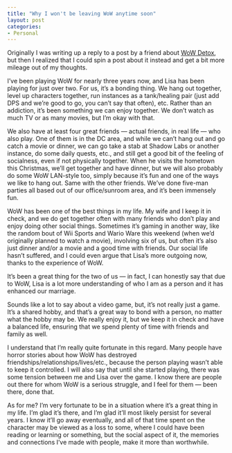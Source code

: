 ```yaml
---
title: "Why I won't be leaving WoW anytime soon"
layout: post
categories:
- Personal
---
```

Originally I was writing up a reply to a post by a friend about [WoW Detox][1], but then I realized that I could spin a post about it instead and get a bit more mileage out of my thoughts.

I’ve been playing WoW for nearly three years now, and Lisa has been playing for just over two. For us, it’s a bonding thing. We hang out together, level up characters together, run instances as a tank/healing pair (just add DPS and we’re good to go, you can’t say that often), etc. Rather than an addiction, it’s been something we can enjoy together. We don’t watch as much TV or as many movies, but I’m okay with that.

We also have at least four great friends — actual friends, in real life — who also play. One of them is in the DC area, and while we can’t hang out and go catch a movie or dinner, we can go take a stab at Shadow Labs or another instance, do some daily quests, etc., and still get a good bit of the feeling of socialness, even if not physically together. When he visits the hometown this Christmas, we’ll get together and have dinner, but we will also probably do some WoW LAN-style too, simply because it’s fun and one of the ways we like to hang out. Same with the other friends. We’ve done five-man parties all based out of our office/sunroom area, and it’s been immensely fun.

WoW has been one of the best things in my life. My wife and I keep it in check, and we do get together often with many friends who don’t play and enjoy doing other social things. Sometimes it’s gaming in another way, like the random bout of Wii Sports and Wario Ware this weekend (when we’d originally planned to watch a movie), involving six of us, but often it’s also just dinner and/or a movie and a good time with friends. Our social life hasn’t suffered, and I could even argue that Lisa’s more outgoing now, thanks to the experience of WoW.

It’s been a great thing for the two of us — in fact, I can honestly say that due to WoW, Lisa is a lot more understanding of who I am as a person and it has enhanced our marriage.

Sounds like a lot to say about a video game, but, it’s not really just a game. It’s a shared hobby, and that’s a great way to bond with a person, no matter what the hobby may be. We really enjoy it, but we keep it in check and have a balanced life, ensuring that we spend plenty of time with friends and family as well.

I understand that I’m really quite fortunate in this regard. Many people have horror stories about how WoW has destroyed friendships/relationships/lives/etc., because the person playing wasn’t able to keep it controlled. I will also say that until she started playing, there was some tension between me and Lisa over the game. I know there are people out there for whom WoW is a serious struggle, and I feel for them — been there, done that.

As for me? I’m very fortunate to be in a situation where it’s a great thing in my life. I’m glad it’s there, and I’m glad it’ll most likely persist for several years. I know it’ll go away eventually, and all of that time spent on the character may be viewed as a loss to some, where I could have been reading or learning or something, but the social aspect of it, the memories and connections I’ve made with people, make it more than worthwhile.

 [1]: http://www.wowdetox.com